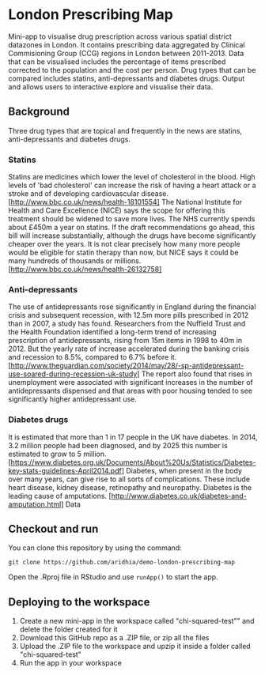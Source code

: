 # London Prescribing Map

Mini-app to visualise drug prescription across various spatial district datazones in London. It contains prescribing data aggregated by Clinical Commisioning Group (CCG) regions in London between 2011-2013. Data that can be visualised includes the percentage of items prescribed corrected to the population and the cost per person. Drug types that can be compared includes statins, anti-depressants and diabetes drugs.
Output and allows users to interactive explore and visualise their data.

## Background

Three drug types that are topical and frequently in the news are statins, anti-depressants and diabetes drugs.

### Statins

Statins are medicines which lower the level of cholesterol in the blood. High levels of 'bad cholesterol' can increase the risk of having a heart attack or a stroke and of developing cardiovascular disease. [http://www.bbc.co.uk/news/health-18101554]
The National Institute for Health and Care Excellence (NICE) says the scope for offering this treatment should be widened to save more lives. The NHS currently spends about £450m a year on statins. If the draft recommendations go ahead, this bill will increase substantially, although the drugs have become significantly cheaper over the years. It is not clear precisely how many more people would be eligible for statin therapy than now, but NICE says it could be many hundreds of thousands or millions. [http://www.bbc.co.uk/news/health-26132758]

### Anti-depressants

The use of antidepressants rose significantly in England during the financial crisis and subsequent recession, with 12.5m more pills prescribed in 2012 than in 2007, a study has found. Researchers from the Nuffield Trust and the Health Foundation identified a long-term trend of increasing prescription of antidepressants, rising from 15m items in 1998 to 40m in 2012. But the yearly rate of increase accelerated during the banking crisis and recession to 8.5%, compared to 6.7% before it. [http://www.theguardian.com/society/2014/may/28/-sp-antidepressant-use-soared-during-recession-uk-study]
The report also found that rises in unemployment were associated with significant increases in the number of antidepressants dispensed and that areas with poor housing tended to see significantly higher antidepressant use.

### Diabetes drugs

It is estimated that more than 1 in 17 people in the UK have diabetes. In 2014, 3.2 million people had been diagnosed, and by 2025 this number is estimated to grow to 5 million. [https://www.diabetes.org.uk/Documents/About%20Us/Statistics/Diabetes-key-stats-guidelines-April2014.pdf]
Diabetes, when present in the body over many years, can give rise to all sorts of complications. These include heart disease, kidney disease, retinopathy and neuropathy. Diabetes is the leading cause of amputations. [http://www.diabetes.co.uk/diabetes-and-amputation.html]
Data

## Checkout and run

You can clone this repository by using the command:

```
git clone https://github.com/aridhia/demo-london-prescribing-map
```

Open the .Rproj file in RStudio and use `runApp()` to start the app.

## Deploying to the workspace

1. Create a new mini-app in the workspace called "chi-squared-test"" and delete the folder created for it
2. Download this GitHub repo as a .ZIP file, or zip all the files
3. Upload the .ZIP file to the workspace and upzip it inside a folder called "chi-squared-test"
4. Run the app in your workspace
